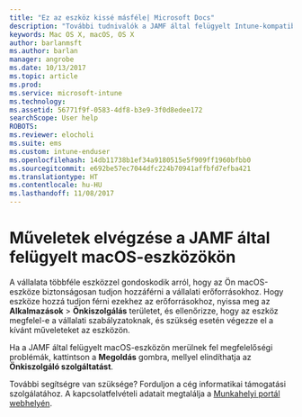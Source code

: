 ```yaml
---
title: "Ez az eszköz kissé másféle| Microsoft Docs"
description: "További tudnivalók a JAMF által felügyelt Intune-kompatibilis macOS-eszközről."
keywords: Mac OS X, macOS, OS X
author: barlanmsft
ms.author: barlan
manager: angrobe
ms.date: 10/13/2017
ms.topic: article
ms.prod: 
ms.service: microsoft-intune
ms.technology: 
ms.assetid: 56771f9f-0583-4df8-b3e9-3f0d8edee172
searchScope: User help
ROBOTS: 
ms.reviewer: elocholi
ms.suite: ems
ms.custom: intune-enduser
ms.openlocfilehash: 14db11738b1ef34a9180515e5f909ff1960bfbb0
ms.sourcegitcommit: e692be57ec7044dfc224b70941affbfd7efba421
ms.translationtype: HT
ms.contentlocale: hu-HU
ms.lasthandoff: 11/08/2017
---
```

# <a name="performing-actions-on-a-macos-device-managed-by-jamf"></a>Műveletek elvégzése a JAMF által felügyelt macOS-eszközökön

A vállalata többféle eszközzel gondoskodik arról, hogy az Ön macOS-eszköze biztonságosan tudjon hozzáférni a vállalati erőforrásokhoz. Hogy eszköze hozzá tudjon férni ezekhez az erőforrásokhoz, nyissa meg az **Alkalmazások** > **Önkiszolgálás** területet, és ellenőrizze, hogy az eszköz megfelel-e a vállalati szabályzatoknak, és szükség esetén végezze el a kívánt műveleteket az eszközön.

Ha a JAMF által felügyelt macOS-eszközön merülnek fel megfelelőségi problémák, kattintson a **Megoldás** gombra, mellyel elindíthatja az **Önkiszolgáló szolgáltatást**.

További segítségre van szüksége? Forduljon a cég informatikai támogatási szolgálatához. A kapcsolatfelvételi adatait megtalálja a [Munkahelyi portál webhelyén](https://portal.manage.microsoft.com).
